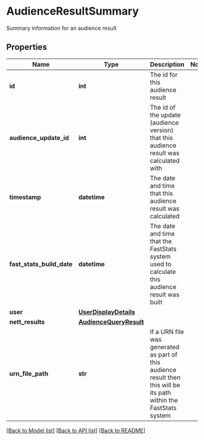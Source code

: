 # AudienceResultSummary

Summary information for an audience result
## Properties
Name | Type | Description | Notes
------------ | ------------- | ------------- | -------------
**id** | **int** | The id for this audience result | 
**audience_update_id** | **int** | The id of the update (audience version) that this audience result was calculated with | 
**timestamp** | **datetime** | The date and time that this audience result was calculated | 
**fast_stats_build_date** | **datetime** | The date and time that the FastStats system used to calculate this audience result was built | 
**user** | [**UserDisplayDetails**](UserDisplayDetails.md) |  | 
**nett_results** | [**AudienceQueryResult**](AudienceQueryResult.md) |  | 
**urn_file_path** | **str** | If a URN file was generated as part of this audience result then this will be its path within the FastStats system | 

[[Back to Model list]](../README.md#documentation-for-models) [[Back to API list]](../README.md#documentation-for-api-endpoints) [[Back to README]](../README.md)



